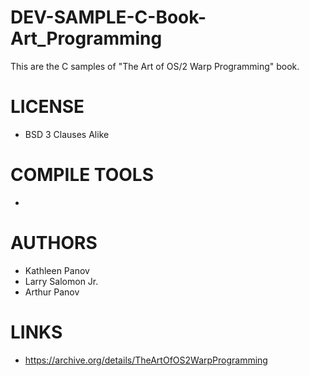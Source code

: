 # DEV-SAMPLE-C-Book-Art_Programming
This are the C samples of "The Art of OS/2 Warp Programming" book. 

LICENSE
===============
* BSD 3 Clauses Alike

COMPILE TOOLS
===============
* 
 
AUTHORS
===============
* Kathleen Panov
* Larry Salomon Jr.
* Arthur Panov

LINKS
===============
* https://archive.org/details/TheArtOfOS2WarpProgramming
